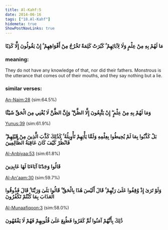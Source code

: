 ```yaml
---
title: Al-Kahf:5
date: 2014-06-16
tags: ["18.Al-Kahf"]
hidemeta: true 
ShowPostNavLinks: true 
---
```

### مَا لَهُمْ بِهِ مِنْ عِلْمٍ وَلَا لِآبَائِهِمْ ۚ كَبُرَتْ كَلِمَةً تَخْرُجُ مِنْ أَفْوَاهِهِمْ ۚ إِنْ يَقُولُونَ إِلَّا كَذِبًا
### meaning: 
They do not have any knowledge of that, nor did their fathers. Monstrous is the utterance that comes out of their mouths, and they say nothing but a lie.
### similar verses: 

[An-Najm:28](/53/28) (sim:64.5%)

### وَمَا لَهُمْ بِهِ مِنْ عِلْمٍ ۖ إِنْ يَتَّبِعُونَ إِلَّا الظَّنَّ ۖ وَإِنَّ الظَّنَّ لَا يُغْنِي مِنَ الْحَقِّ شَيْئًا

[Yunus:39](/10/39) (sim:61.9%)

### بَلْ كَذَّبُوا بِمَا لَمْ يُحِيطُوا بِعِلْمِهِ وَلَمَّا يَأْتِهِمْ تَأْوِيلُهُ ۚ كَذَٰلِكَ كَذَّبَ الَّذِينَ مِنْ قَبْلِهِمْ ۖ فَانْظُرْ كَيْفَ كَانَ عَاقِبَةُ الظَّالِمِينَ

[Al-Anbiyaa:53](/21/53) (sim:61.8%)

### قَالُوا وَجَدْنَا آبَاءَنَا لَهَا عَابِدِينَ

[Al-An'aam:30](/6/30) (sim:59.7%)

### وَلَوْ تَرَىٰ إِذْ وُقِفُوا عَلَىٰ رَبِّهِمْ ۚ قَالَ أَلَيْسَ هَٰذَا بِالْحَقِّ ۚ قَالُوا بَلَىٰ وَرَبِّنَا ۚ قَالَ فَذُوقُوا الْعَذَابَ بِمَا كُنْتُمْ تَكْفُرُونَ

[Al-Munaafiqoon:3](/63/3) (sim:58.0%)

### ذَٰلِكَ بِأَنَّهُمْ آمَنُوا ثُمَّ كَفَرُوا فَطُبِعَ عَلَىٰ قُلُوبِهِمْ فَهُمْ لَا يَفْقَهُونَ
